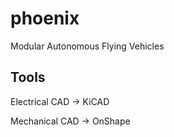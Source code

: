 # phoenix
Modular Autonomous Flying Vehicles

## Tools
Electrical CAD -> KiCAD

Mechanical CAD -> OnShape
